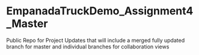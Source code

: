 # EmpanadaTruckDemo_Assignment4_Master
Public Repo for Project Updates that will include a merged fully updated branch for master and individual branches for collaboration views

